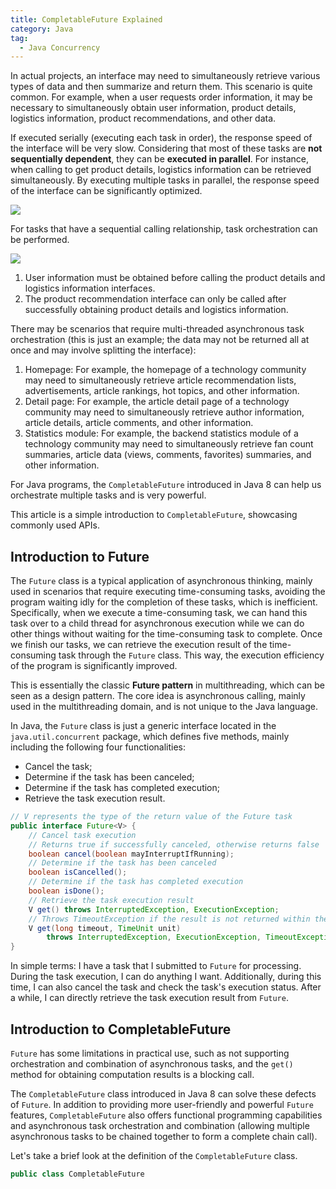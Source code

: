 ```yaml
---
title: CompletableFuture Explained
category: Java
tag:
  - Java Concurrency
---
```


In actual projects, an interface may need to simultaneously retrieve various types of data and then summarize and return them. This scenario is quite common. For example, when a user requests order information, it may be necessary to simultaneously obtain user information, product details, logistics information, product recommendations, and other data.

If executed serially (executing each task in order), the response speed of the interface will be very slow. Considering that most of these tasks are **not sequentially dependent**, they can be **executed in parallel**. For instance, when calling to get product details, logistics information can be retrieved simultaneously. By executing multiple tasks in parallel, the response speed of the interface can be significantly optimized.

![](https://oss.javaguide.cn/github/javaguide/high-performance/serial-to-parallel.png)

For tasks that have a sequential calling relationship, task orchestration can be performed.

![](https://oss.javaguide.cn/github/javaguide/high-performance/serial-to-parallel2.png)

1. User information must be obtained before calling the product details and logistics information interfaces.
2. The product recommendation interface can only be called after successfully obtaining product details and logistics information.

There may be scenarios that require multi-threaded asynchronous task orchestration (this is just an example; the data may not be returned all at once and may involve splitting the interface):

1. Homepage: For example, the homepage of a technology community may need to simultaneously retrieve article recommendation lists, advertisements, article rankings, hot topics, and other information.
2. Detail page: For example, the article detail page of a technology community may need to simultaneously retrieve author information, article details, article comments, and other information.
3. Statistics module: For example, the backend statistics module of a technology community may need to simultaneously retrieve fan count summaries, article data (views, comments, favorites) summaries, and other information.

For Java programs, the `CompletableFuture` introduced in Java 8 can help us orchestrate multiple tasks and is very powerful.

This article is a simple introduction to `CompletableFuture`, showcasing commonly used APIs.

## Introduction to Future

The `Future` class is a typical application of asynchronous thinking, mainly used in scenarios that require executing time-consuming tasks, avoiding the program waiting idly for the completion of these tasks, which is inefficient. Specifically, when we execute a time-consuming task, we can hand this task over to a child thread for asynchronous execution while we can do other things without waiting for the time-consuming task to complete. Once we finish our tasks, we can retrieve the execution result of the time-consuming task through the `Future` class. This way, the execution efficiency of the program is significantly improved.

This is essentially the classic **Future pattern** in multithreading, which can be seen as a design pattern. The core idea is asynchronous calling, mainly used in the multithreading domain, and is not unique to the Java language.

In Java, the `Future` class is just a generic interface located in the `java.util.concurrent` package, which defines five methods, mainly including the following four functionalities:

- Cancel the task;
- Determine if the task has been canceled;
- Determine if the task has completed execution;
- Retrieve the task execution result.

```java
// V represents the type of the return value of the Future task
public interface Future<V> {
    // Cancel task execution
    // Returns true if successfully canceled, otherwise returns false
    boolean cancel(boolean mayInterruptIfRunning);
    // Determine if the task has been canceled
    boolean isCancelled();
    // Determine if the task has completed execution
    boolean isDone();
    // Retrieve the task execution result
    V get() throws InterruptedException, ExecutionException;
    // Throws TimeoutException if the result is not returned within the specified time
    V get(long timeout, TimeUnit unit)
        throws InterruptedException, ExecutionException, TimeoutException;
}
```

In simple terms: I have a task that I submitted to `Future` for processing. During the task execution, I can do anything I want. Additionally, during this time, I can also cancel the task and check the task's execution status. After a while, I can directly retrieve the task execution result from `Future`.

## Introduction to CompletableFuture

`Future` has some limitations in practical use, such as not supporting orchestration and combination of asynchronous tasks, and the `get()` method for obtaining computation results is a blocking call.

The `CompletableFuture` class introduced in Java 8 can solve these defects of `Future`. In addition to providing more user-friendly and powerful `Future` features, `CompletableFuture` also offers functional programming capabilities and asynchronous task orchestration and combination (allowing multiple asynchronous tasks to be chained together to form a complete chain call).

Let's take a brief look at the definition of the `CompletableFuture` class.

```java
public class CompletableFuture